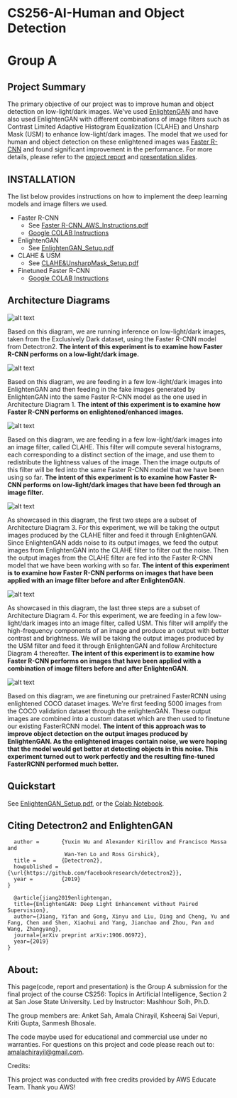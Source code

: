 # CS256-AI-Human and Object Detection
# Group A

## Project Summary
The primary objective of our project was to improve human and object detection on low-light/dark images. We've used [EnlightenGAN](https://arxiv.org/abs/1906.06972) and have also used EnlightenGAN with different combinations of image filters such as Contrast Limited Adaptive Histogram Equalization (CLAHE) and Unsharp Mask (USM) to enhance low-light/dark images. The model that we used for human and object detection on these enlightened images was [Faster R-CNN](https://arxiv.org/abs/1506.01497) and found significant improvement in the performance. For more details, please refer to the [project report](https://github.com/ksheeraj/CS256-AI-ObjectDetection/blob/master/CS256_ProjectReport.pdf) and [presentation slides](https://github.com/ksheeraj/CS256-AI-ObjectDetection/blob/master/Presentation_FinalMilestone.pdf).

## INSTALLATION
The list below provides instructions on how to implement the deep learning models and image filters we used.
- Faster R-CNN
  - See [Faster R-CNN_AWS_Instructions.pdf](https://github.com/ksheeraj/CS256-AI-ObjectDetection/blob/master/Faster%20R-CNN_AWS_Instructions.pdf)
  - [Google COLAB Instructions](https://colab.research.google.com/drive/1RaWxgclMB8RpITo8Kci1qTecfm8iT61z)
- EnlightenGAN
  - See [EnlightenGAN_Setup.pdf](https://github.com/ksheeraj/CS256-AI-ObjectDetection/blob/master/EnlightenGAN_Setup.pdf)
- CLAHE & USM
  - See [CLAHE&UnsharpMask_Setup.pdf](https://github.com/ksheeraj/CS256-AI-ObjectDetection/blob/master/Filters/CLAHE%26UnsharpMask_Setup.pdf)
- Finetuned Faster R-CNN
  - [Google COLAB Instructions](https://colab.research.google.com/drive/1RaWxgclMB8RpITo8Kci1qTecfm8iT61z)

## Architecture Diagrams

![alt text](https://github.com/ksheeraj/CS256-AI-ObjectDetection/blob/master/Architecture_Diagrams/Architecture_Diagram_1.png)

Based on this diagram, we are running inference on low-light/dark images, taken from the Exclusively Dark dataset, using the Faster R-CNN model from Detectron2. **The intent of this experiment is to examine how Faster R-CNN performs on a low-light/dark image.**

![alt text](https://github.com/ksheeraj/CS256-AI-ObjectDetection/blob/master/Architecture_Diagrams/Architecture_Diagram_2.png)

Based on this diagram, we are feeding in a few low-light/dark images into EnlightenGAN and then feeding in the fake images generated by EnlightenGAN into the same Faster R-CNN model as the one used in Architecture Diagram 1. **The intent of this experiment is to examine how Faster R-CNN performs on enlightened/enhanced images.**

![alt text](https://github.com/ksheeraj/CS256-AI-ObjectDetection/blob/master/Architecture_Diagrams/Architecture_Diagram_3.png)

Based on this diagram, we are feeding in a few low-light/dark images into an image filter, called CLAHE. This filter will compute several histograms, each corresponding to a distinct section of the image, and use them to redistribute the lightness values of the image. Then the image outputs of this filter will be fed into the same Faster R-CNN model that we have been using so far. **The intent of this experiment is to examine how Faster R-CNN performs on low-light/dark images that have been fed through an image filter.**

![alt text](https://github.com/ksheeraj/CS256-AI-ObjectDetection/blob/master/Architecture_Diagrams/Architecture_Diagram_4.png)

As showcased in this diagram, the first two steps are a subset of Architecture Diagram 3. For this experiment, we will be taking the output images produced by the CLAHE filter and feed it through EnlightenGAN. Since EnlightenGAN adds noise to its output images, we feed the output images from EnlightenGAN into the CLAHE filter to filter out the noise. Then the output images from the CLAHE filter are fed into the Faster R-CNN model that we have been working with so far. **The intent of this experiment is to examine how Faster R-CNN performs on images that have been applied with an image filter before and after EnlightenGAN.**

![alt text](https://github.com/ksheeraj/CS256-AI-ObjectDetection/blob/master/Architecture_Diagrams/Architecture_Diagram_5.png)

As showcased in this diagram, the last three steps are a subset of Architecture Diagram 4. For this experiment, we are feeding in a few low-light/dark images into an image filter, called USM. This filter will amplify the high-frequency components of an image and produce an output with better contrast and brightness. We will be taking the output images produced by the USM filter and feed it through EnlightenGAN and follow Architecture Diagram 4 thereafter. **The intent of this experiment is to examine how Faster R-CNN performs on images that have been applied with a combination of image filters before and after EnlightenGAN.**

![alt text](https://github.com/ksheeraj/CS256-AI-ObjectDetection/blob/master/Architecture_Diagrams/Architecture_Diagram_6.png)

Based on this diagram, we are finetuning our pretrained FasterRCNN using enlightened COCO dataset images. We're first feeding 5000 images from the COCO validation dataset through the enlightenGAN. These output images are combined into a custom dataset which are then used to finetune our existing FasterRCNN model. **The intent of this approach was to improve object detection on the output images produced by EnlightenGAN. As the enlightened images contain noise, we were hoping that the model would get better at detecting objects in this noise. This experiment turned out to work perfectly and the resulting fine-tuned FasterRCNN performed much better.**

## Quickstart
See [EnlightenGAN_Setup.pdf](https://github.com/ksheeraj/CS256-AI-ObjectDetection/blob/master/EnlightenGAN_Setup.pdf), or the [Colab Notebook](https://colab.research.google.com/drive/1RaWxgclMB8RpITo8Kci1qTecfm8iT61z#scrollTo=dq9GY37ml1kr).

## Citing Detectron2 and EnlightenGAN

```@misc{wu2019detectron2,
  author =       {Yuxin Wu and Alexander Kirillov and Francisco Massa and
                  Wan-Yen Lo and Ross Girshick},
  title =        {Detectron2},
  howpublished = {\url{https://github.com/facebookresearch/detectron2}},
  year =         {2019}
}

  @article{jiang2019enlightengan,
  title={EnlightenGAN: Deep Light Enhancement without Paired Supervision},
  author={Jiang, Yifan and Gong, Xinyu and Liu, Ding and Cheng, Yu and Fang, Chen and Shen, Xiaohui and Yang, Jianchao and Zhou, Pan and Wang, Zhangyang},
  journal={arXiv preprint arXiv:1906.06972},
  year={2019}
}
```
## About:

This page(code, report and presentation) is the Group A submission for the final project of the course CS256: Topics in Artificial Intelligence, Section 2 at San Jose State University. Led by Instructor: Mashhour Solh, Ph.D.

The group members are: Anket Sah, Amala Chirayil, Ksheeraj Sai Vepuri, Kriti Gupta, Sanmesh Bhosale.

The code maybe used for educational and commercial use under no warranties. For questions on this project and code please reach out to: amalachirayil@gmail.com.

Credits:

This project was conducted with free credits provided by AWS Educate Team. Thank you AWS!
